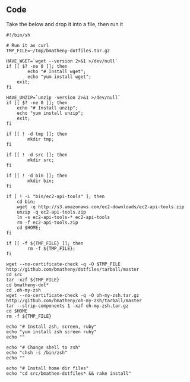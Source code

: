 ## Code
Take the below and drop it into a file, then run it

<pre><code>#!/bin/sh

# Run it as curl
TMP_FILE=~/tmp/bmatheny-dotfiles.tar.gz

HAVE_WGET=`wget --version 2>&1 >/dev/null`
if [[ $? -ne 0 ]]; then
        echo "# Install wget";
        echo "yum install wget";
	exit;
fi

HAVE_UNZIP=`unzip -version 2>&1 >/dev/null`
if [[ $? -ne 0 ]]; then
	echo "# Install unzip";
	echo "yum install unzip";
	exit;
fi

if [[ ! -d tmp ]]; then
        mkdir tmp;
fi

if [[ ! -d src ]]; then
        mkdir src;
fi

if [[ ! -d bin ]]; then
        mkdir bin;
fi

if [ ! -L "bin/ec2-api-tools" ]; then
	cd bin;
	wget -q http://s3.amazonaws.com/ec2-downloads/ec2-api-tools.zip
	unzip -q ec2-api-tools.zip
	ln -s ec2-api-tools-* ec2-api-tools
	rm -f ec2-api-tools.zip
	cd $HOME;
fi

if [[ -f ${TMP_FILE} ]]; then
        rm -f ${TMP_FILE};
fi

wget --no-certificate-check -q -O $TMP_FILE http://github.com/bmatheny/dotfiles/tarball/master
cd src
tar -xzf ${TMP_FILE}
cd bmatheny-dot*
cd .oh-my-zsh
wget --no-certificate-check -q -O oh-my-zsh.tar.gz http://github.com/bmatheny/oh-my-zsh/tarball/master
tar --strip-components 1 -xzf oh-my-zsh.tar.gz
cd $HOME
rm -f ${TMP_FILE}

echo "# Install zsh, screen, ruby"
echo "yum install zsh screen ruby"
echo ""

echo "# Change shell to zsh"
echo "chsh -s /bin/zsh"
echo ""

echo "# Install home dir files"
echo "cd src/bmathen-dotfiles* && rake install"
</code></pre>
